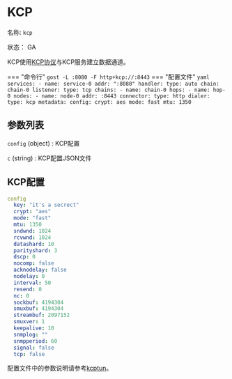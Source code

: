 # KCP

名称: `kcp`

状态： GA

KCP使用[KCP协议](https://github.com/xtaci/kcptun)与KCP服务建立数据通道。

=== "命令行"
    ```
    gost -L :8080 -F http+kcp://:8443
    ```
=== "配置文件"
    ```yaml
    services:
   	- name: service-0
      addr: ":8080"
      handler:
        type: auto
        chain: chain-0
      listener:
        type: tcp
    chains:
    - name: chain-0
      hops:
      - name: hop-0
        nodes:
        - name: node-0
          addr: :8443
          connector:
            type: http
          dialer:
            type: kcp
            metadata:
              config:
                crypt: aes
                mode: fast
                mtu: 1350
    ```

## 参数列表

`config` (object)
:    KCP配置

`c` (string)
:    KCP配置JSON文件

## KCP配置

```yaml
config
  key: "it's a secrect"
  crypt: "aes"
  mode: "fast"
  mtu: 1350
  sndwnd: 1024
  rcvwnd: 1024
  datashard: 10
  parityshard: 3
  dscp: 0
  nocomp: false
  acknodelay: false
  nodelay: 0
  interval: 50
  resend: 0
  nc: 0
  sockbuf: 4194304
  smuxbuf: 4194304
  streambuf: 2097152
  smuxver: 1
  keepalive: 10
  snmplog: ""
  snmpperiod: 60
  signal: false
  tcp: false
```

配置文件中的参数说明请参考[kcptun](https://github.com/xtaci/kcptun#usage)。